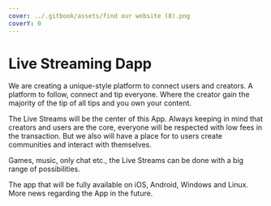 ```yaml
---
cover: ../.gitbook/assets/find our website (8).png
coverY: 0
---
```


# Live Streaming Dapp

We are creating a unique-style platform to connect users and creators. A platform to follow, connect and tip everyone. Where the creator gain the majority of the tip of all tips and you own your content.

The Live Streams will be the center of this App. Always keeping in mind that creators and users are the core, everyone will be respected with low fees in the transaction. But we also will have a place for to users create communities and interact with themselves.

Games, music, only chat etc., the Live Streams can be done with a big range of possibilities.

The app that will be fully available on iOS, Android, Windows and Linux. More news regarding the App in the future.
